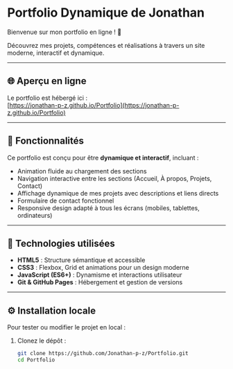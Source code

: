 # Portfolio Dynamique de Jonathan

Bienvenue sur mon portfolio en ligne ! 🎉

Découvrez mes projets, compétences et réalisations à travers un site moderne, interactif et dynamique.

---

## 🌐 Aperçu en ligne

Le portfolio est hébergé ici :  
[https://jonathan-p-z.github.io/Portfolio](https://jonathan-p-z.github.io/Portfolio)

---

## 🚀 Fonctionnalités

Ce portfolio est conçu pour être **dynamique et interactif**, incluant :

- Animation fluide au chargement des sections
- Navigation interactive entre les sections (Accueil, À propos, Projets, Contact)
- Affichage dynamique de mes projets avec descriptions et liens directs
- Formulaire de contact fonctionnel
- Responsive design adapté à tous les écrans (mobiles, tablettes, ordinateurs)

---

## 🧩 Technologies utilisées

- **HTML5** : Structure sémantique et accessible  
- **CSS3** : Flexbox, Grid et animations pour un design moderne  
- **JavaScript (ES6+)** : Dynamisme et interactions utilisateur  
- **Git & GitHub Pages** : Hébergement et gestion de versions  

---

## ⚙️ Installation locale

Pour tester ou modifier le projet en local :

1. Clonez le dépôt :

   ```bash
   git clone https://github.com/Jonathan-p-z/Portfolio.git
   cd Portfolio
